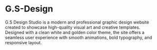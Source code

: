 # G.S-Design
G.S Design Studio is a modern and professional graphic design website created to showcase high-quality visual art and creative templates. Designed with a clean white and golden color theme, the site offers a seamless user experience with smooth animations, bold typography, and responsive layout. 
